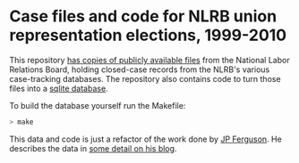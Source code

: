 # Case files and code for NLRB union representation elections, 1999-2010

This repository [has copies of publicly available files](./raw) from the National Labor Relations Board, holding closed-case records from the NLRB's various case-tracking databases. The repository also contains code to turn those files into a [sqlite database](https://labordata.github.io/nlrb-cats/nlrb.sqlite.zip).

To build the database yourself run the Makefile:

```bash
> make
```

This data and code is just a refactor of the work done by [JP Ferguson](https://github.com/jpfergongithub/nlrb-cats). He describes the data in [some detail on his blog](http://jpferguson.net/project/nlrb_rcase/).
